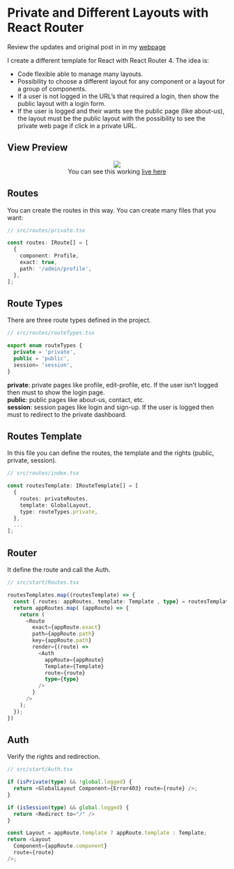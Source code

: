 # Private and Different Layouts with React Router

Review the updates and original post in in my [webpage](https://albertcito.com)

I create a different template for React with React Router 4. The idea is:

- Code flexible able to manage many layouts.
- Possibility to choose a different layout for any component or a layout for a group of components.
- If a user is not logged in the URL’s that required a login, then show the public layout with a login form.
- If the user is logged and their wants see the public page (like about-us), the layout must be the public layout with the possibility to see the private web page if click in a private URL.

## View Preview
<div style="text-align:center">
  <img 
    src="https://cdn-images-1.medium.com/max/1600/1*Tp_SStzt1ZLK_wde4d3D3g.gif" 
    style='max-width: 100%; height: auto'
  />
  <br />
  You can see this working <a href="https://albertcito.github.io/templates-react/">live here</a>
</div>

## Routes

You can create the routes in this way. You can create many files that you want:
```typescript
// src/routes/private.tsx

const routes: IRoute[] = [
  {
    component: Profile,
    exact: true,
    path: '/admin/profile',
  },
];
```

## Route Types

There are three route types defined in the project.

```typescript
// src/routes/routeTypes.tsx

export enum routeTypes {
  private = 'private',
  public = 'public',
  session= 'session',
}
```

**private**: private pages like profile, edit-profile, etc. If the user isn’t logged then must to show the login page.  
**public**: public pages like about-us, contact, etc.  
**session**: session pages like login and sign-up. If the user is logged then must to redirect to the private dashboard.  

## Routes Template

In this file you can define the routes, the template and the rights (public, private, session).

```typescript
// src/routes/index.tsx

const routesTemplate: IRouteTemplate[] = [
  {
    routes: privateRoutes,
    template: GlobalLayout,
    type: routeTypes.private,
  },
  ...
];

```

## Router

It define the route and call the Auth.

```typescript
// src/start/Routes.tsx

routesTemplates.map((routesTemplate) => {
  const { routes: appRoutes, template: Template , type} = routesTemplate;
  return appRoutes.map( (appRoute) => {
    return (
      <Route
        exact={appRoute.exact}
        path={appRoute.path}
        key={appRoute.path}
        render={(route) =>
          <Auth
            appRoute={appRoute}
            Template={Template}
            route={route}
            type={type}
          />
        }
      />
    );
  });
})
```

## Auth

Verify the rights and redirection. 

```typescript 
// src/start/Auth.tsx

if (isPrivate(type) && !global.logged) {
  return <GlobalLayout Component={Error403} route={route} />;
}

if (isSession(type) && global.logged) {
  return <Redirect to="/" />
}

const Layout = appRoute.template ? appRoute.template : Template;
return <Layout
  Component={appRoute.component}
  route={route}
/>;
```
